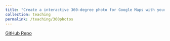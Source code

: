 ```yaml
---
title: "Create a interactive 360-degree photo for Google Maps with your phone"
collection: teaching
permalink: /teaching/360photos
---
```

[GitHub Repo](https://github.com/fulaibaowang/360-photos-for-googlemaps)